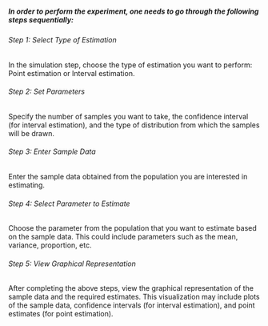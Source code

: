 ##### In order to perform the experiment, one needs to go through the following steps sequentially:

###### Step 1: Select Type of Estimation
In the simulation step, choose the type of estimation you want to perform: Point estimation or Interval estimation.

###### Step 2: Set Parameters
Specify the number of samples you want to take, the confidence interval (for interval estimation), and the type of distribution from which the samples will be drawn.

###### Step 3: Enter Sample Data
Enter the sample data obtained from the population you are interested in estimating.

###### Step 4: Select Parameter to Estimate
Choose the parameter from the population that you want to estimate based on the sample data. This could include parameters such as the mean, variance, proportion, etc.

###### Step 5: View Graphical Representation
After completing the above steps, view the graphical representation of the sample data and the required estimates. This visualization may include plots of the sample data, confidence intervals (for interval estimation), and point estimates (for point estimation).

